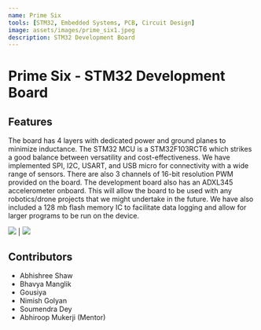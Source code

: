 ```yaml
---
name: Prime Six
tools: [STM32, Embedded Systems, PCB, Circuit Design]
image: assets/images/prime_six1.jpeg
description: STM32 Development Board
---
```


# Prime Six - STM32 Development Board

## Features

The board has 4 layers with dedicated power and ground planes to minimize inductance. The STM32 MCU is a STM32F103RCT6 which strikes a good balance between versatility and cost-effectiveness. We have implemented SPI, I2C, USART, and USB micro for connectivity with a wide range of sensors. There are also 3 channels of 16-bit resolution PWM provided on the board.
The development board also has an ADXL345 accelerometer onboard. This will allow the board to be used with any robotics/drone projects that we might undertake in the future. We have also included a 128 mb flash memory IC to facilitate data logging and allow for larger programs to be run on the device.


![]({{site.baseurl}}/assets/images/prime_six2.png)  |  ![]({{site.baseurl}}/assets/images/prime_six4.png)

## Contributors

- Abhishree Shaw
- Bhavya Manglik
- Gousiya
- Nimish Golyan
- Soumendra Dey
- Abhiroop Mukerji (Mentor)
